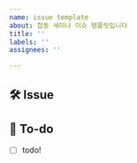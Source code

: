 ```yaml
---
name: issue template
about: 합동 세미나 이슈 템플릿입니다
title: ''
labels: ''
assignees: ''

---
```

## 🛠 Issue
<!-- 이슈에 대해 간략하게 설명해주세요 -->


## 📝 To-do
<!-- 진행할 작업에 대해 적어주세요 -->
- [ ] todo!
